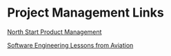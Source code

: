 # Project Management Links

[North Start Product Management](https://blog.prototypr.io/north-star-product-management-b463fa1ff8a)

[Software Engineering Lessons from Aviation](https://riceo.me/posts/software-engineering-lessons-from-aviation/)
